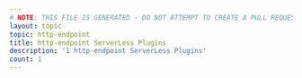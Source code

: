 ```yaml
---
# NOTE: THIS FILE IS GENERATED - DO NOT ATTEMPT TO CREATE A PULL REQUEST TO UPDATE THE DATA. 
layout: topic
topic: http-endpoint
title: http-endpoint ServerLess Plugins
description: '1 http-endpoint ServerLess Plugins'
count: 1
---
```

